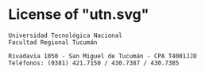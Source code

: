 License of "utn.svg"
====================

    Universidad Tecnológica Nacional
    Facultad Regional Tucumán
    
    Rivadavia 1050 - San Miguel de Tucumán - CPA T4001JJD
    Teléfonos: (0381) 421.7150 / 430.7387 / 430.7385

